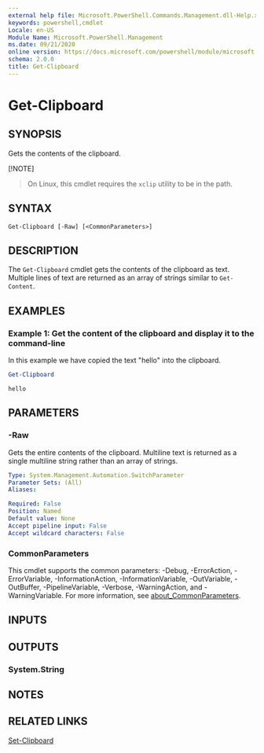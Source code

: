 ```yaml
---
external help file: Microsoft.PowerShell.Commands.Management.dll-Help.xml
keywords: powershell,cmdlet
Locale: en-US
Module Name: Microsoft.PowerShell.Management
ms.date: 09/21/2020
online version: https://docs.microsoft.com/powershell/module/microsoft.powershell.management/get-clipboard?view=powershell-7.1&WT.mc_id=ps-gethelp
schema: 2.0.0
title: Get-Clipboard
---
```

# Get-Clipboard

## SYNOPSIS
Gets the contents of the clipboard.

[!NOTE]
> On Linux, this cmdlet requires the `xclip` utility to be in the path.

## SYNTAX

```
Get-Clipboard [-Raw] [<CommonParameters>]
```

## DESCRIPTION

The `Get-Clipboard` cmdlet gets the contents of the clipboard as text. Multiple lines of text are
returned as an array of strings similar to `Get-Content`.

## EXAMPLES

### Example 1: Get the content of the clipboard and display it to the command-line

In this example we have copied the text "hello" into the clipboard.

```powershell
Get-Clipboard
```

```Output
hello
```

## PARAMETERS

### -Raw

Gets the entire contents of the clipboard. Multiline text is returned as a single multiline string
rather than an array of strings.

```yaml
Type: System.Management.Automation.SwitchParameter
Parameter Sets: (All)
Aliases:

Required: False
Position: Named
Default value: None
Accept pipeline input: False
Accept wildcard characters: False
```

### CommonParameters

This cmdlet supports the common parameters: -Debug, -ErrorAction, -ErrorVariable,
-InformationAction, -InformationVariable, -OutVariable, -OutBuffer, -PipelineVariable, -Verbose,
-WarningAction, and -WarningVariable. For more information, see
[about_CommonParameters](https://go.microsoft.com/fwlink/?LinkID=113216).

## INPUTS

## OUTPUTS

### System.String

## NOTES

## RELATED LINKS

[Set-Clipboard](Set-Clipboard.md)

